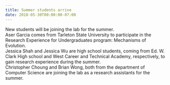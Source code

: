 ```yaml
---
title: Summer students arrive
date: 2018-05-30T00:00:00-07:00
---
```

New students will be joining the lab for the summer.  
Aser Garcia comes from Tarleton State University to participate in the Research Experience for Undergraduates program: Mechanisms of Evolution.   
Jessica Shah and Jessica Wu are high school students, coming from Ed. W. Clark High school and West Career and Technical Academy, respectively, to gain research experience during the summer.  
Christopher Choung and Brian Wong, both from the department of Computer Science are joining the lab as a research assistants for the summer.
